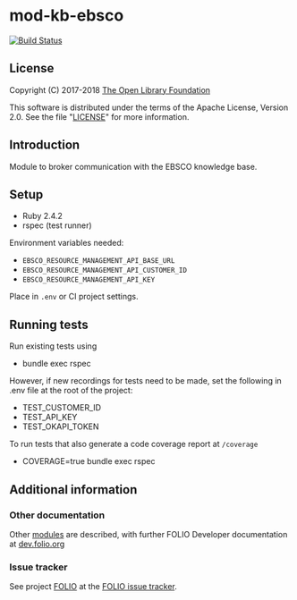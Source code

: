 # mod-kb-ebsco

[![Build Status](https://travis-ci.org/folio-org/mod-kb-ebsco.svg?branch=master)](https://travis-ci.org/folio-org/mod-kb-ebsco)

## License

Copyright (C) 2017-2018 [The Open Library Foundation][1]

This software is distributed under the terms of the Apache License,
Version 2.0. See the file "[LICENSE](LICENSE)" for more information.

[1]: http://www.openlibraryfoundation.org/

## Introduction

Module to broker communication with the EBSCO knowledge base.

## Setup

- Ruby 2.4.2
- rspec (test runner)

Environment variables needed:
- `EBSCO_RESOURCE_MANAGEMENT_API_BASE_URL`
- `EBSCO_RESOURCE_MANAGEMENT_API_CUSTOMER_ID`
- `EBSCO_RESOURCE_MANAGEMENT_API_KEY`

Place in `.env` or CI project settings.

## Running tests

Run existing tests using

- bundle exec rspec

However, if new recordings for tests need to be made, set the following in .env file at the root of the project:

- TEST_CUSTOMER_ID
- TEST_API_KEY
- TEST_OKAPI_TOKEN

To run tests that also generate a code coverage report at `/coverage`

- COVERAGE=true bundle exec rspec

## Additional information

### Other documentation

Other [modules](https://dev.folio.org/source-code/#server-side) are described,
with further FOLIO Developer documentation at [dev.folio.org](https://dev.folio.org/)

### Issue tracker

See project [FOLIO](https://issues.folio.org/browse/FOLIO)
at the [FOLIO issue tracker](https://dev.folio.org/guidelines/issue-tracker).

